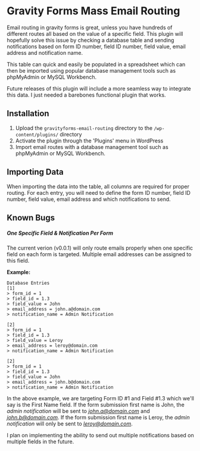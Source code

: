 # Gravity Forms Mass Email Routing
Email routing in gravity forms is great, unless you have hundreds of different routes all based on the value of a specific field. This plugin will hopefully solve this issue by checking a database table and sending notifications based on form ID number, field ID number, field value, email address and notification name.

This table can quick and easily be populated in a spreadsheet which can then be imported using popular database management tools such as phpMyAdmin or MySQL Workbench.

Future releases of this plugin will include a more seamless way to integrate this data. I just needed a barebones functional plugin that works.

## Installation
1. Upload the `gravityforms-email-routing` directory to the `/wp-content/plugins/` directory
2. Activate the plugin through the 'Plugins' menu in WordPress
3. Import email routes with a database management tool such as phpMyAdmin or MySQL Workbench.

## Importing Data
When importing the data into the table, all columns are required for proper routing. For each entry, you will need to define the form ID number, field ID number, field value, email address and which notifications to send.

## Known Bugs
##### One Specific Field & Notification Per Form
The current verion (v0.0.1) will only route emails properly when one specific field on each form is targeted. Multiple email addresses can be assigned to this field.

**Example:**
```
Database Entries
[1]
> form_id = 1
> field_id = 1.3
> field_value = John
> email_address = john.a@domain.com
> notification_name = Admin Notification
 
[2]
> form_id = 1
> field_id = 1.3
> field_value = Leroy
> email_address = leroy@domain.com
> notification_name = Admin Notification
 
[2]
> form_id = 1
> field_id = 1.3
> field_value = John
> email_address = john.b@domain.com
> notification_name = Admin Notification
```


In the above example, we are targeting Form ID #1 and Field #1.3 which we'll say is the First Name field. If the form submission first name is John, the *admin notification* will be sent to *john.a@domain.com* and *john.b@domain.com*. If the form submission first name is Leroy, the *admin notification* will only be sent to *leroy@domain.com*.
 
 I plan on implementing the ability to send out multiple notifications based on multiple fields in the future.